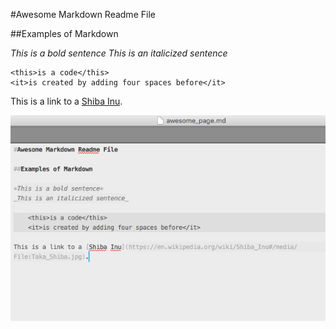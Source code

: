 #Awesome Markdown Readme File

##Examples of Markdown

*This is a bold sentence*
_This is an italicized sentence_

    <this>is a code</this>
    <it>is created by adding four spaces before</it>

This is a link to a [Shiba Inu](https://en.wikipedia.org/wiki/Shiba_Inu#/media/File:Taka_Shiba.jpg).

![Parth & Govind working together on this Markdown File](working-on-md-file.png)
